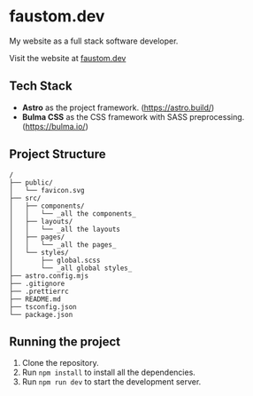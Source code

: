 
# faustom.dev

My website as a full stack software developer.

Visit the website at [faustom.dev](https://faustom.dev)


## Tech Stack
- **Astro** as the project framework. (https://astro.build/)
- **Bulma CSS** as the CSS framework with SASS preprocessing. (https://bulma.io/)

## Project Structure
```text
/
├── public/
│   └── favicon.svg
├── src/
│   ├── components/
│   │   └── _all the components_
│   ├── layouts/
│   │   └── _all the layouts
│   ├── pages/
│   │   └── _all the pages_
│   └── styles/
│       ├── global.scss
│       └── _all global styles_
├── astro.config.mjs
├── .gitignore
├── .prettierrc
├── README.md
├── tsconfig.json
└── package.json
```

## Running the project
1. Clone the repository.
2. Run `npm install` to install all the dependencies.
3. Run `npm run dev` to start the development server.
